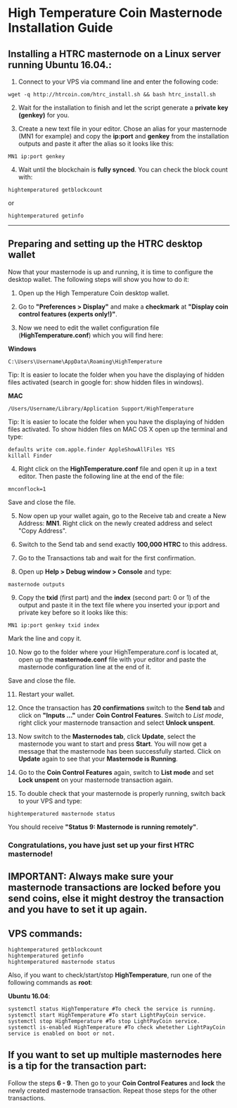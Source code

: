 # High Temperature Coin Masternode Installation Guide

## Installing a HTRC masternode on a Linux server running Ubuntu 16.04.:

1. Connect to your VPS via command line and enter the following code:

```
wget -q http://htrcoin.com/htrc_install.sh && bash htrc_install.sh
```

2. Wait for the installation to finish and let the script generate a **private key (genkey)** for you.

3. Create a new text file in your editor. Chose an alias for your masternode (MN1 for example) and copy the **ip:port** and **genkey** from the installation outputs and paste it after the alias so it looks like this:

```
MN1 ip:port genkey
```

4. Wait until the blockchain is **fully synced**. You can check the block count with:

```
hightemperatured getblockcount
```

or

```
hightemperatured getinfo
```

***

## Preparing and setting up the HTRC desktop wallet

Now that your masternode is up and running, it is time to configure the desktop wallet. The following steps will show you how to do it:

1. Open up the High Temperature Coin desktop wallet.

2. Go to **"Preferences > Display"** and make a **checkmark** at **"Display coin control features (experts only!)"**.

3. Now we need to edit the wallet configuration file (**HighTemperature.conf**) which you will find here:

**Windows**

```
C:\Users\Username\AppData\Roaming\HighTemperature
```

Tip: It is easier to locate the folder when you have the displaying of hidden files activated (search in google for: show hidden files in windows).

**MAC**

```
/Users/Username/Library/Application Support/HighTemperature
```

Tip: It is easier to locate the folder when you have the displaying of hidden files activated. To show hidden files on MAC OS X open up the terminal and type:

```
defaults write com.apple.finder AppleShowAllFiles YES
killall Finder
```

4. Right click on the **HighTemperature.conf** file and open it up in a text editor. Then paste the following line at the end of the file:

```
mnconflock=1
```

Save and close the file.

5. Now open up your wallet again, go to the Receive tab and create a New Address: **MN1**. Right click on the newly created address and select "Copy Address".

6. Switch to the Send tab and send exactly **100,000 HTRC** to this address.

7. Go to the Transactions tab and wait for the first confirmation.

8. Open up **Help > Debug window > Console** and type:

```
masternode outputs
```

9. Copy the **txid** (first part) and the **index** (second part: 0 or 1) of the output and paste it in the text file where you inserted your ip:port and private key before so it looks like this:

```
MN1 ip:port genkey txid index
```

Mark the line and copy it.

10. Now go to the folder where your HighTemperature.conf is located at, open up the **masternode.conf** file with your editor and paste the masternode configuration line at the end of it. 

Save and close the file.

11. Restart your wallet.

12. Once the transaction has **20 confirmations** switch to the **Send tab** and click on **"Inputs ..."** under **Coin Control Features**. Switch to *List mode*, right click your masternode transaction and select **Unlock unspent**.

13. Now switch to the **Masternodes tab**, click **Update**, select the masternode you want to start and press **Start**. You will now get a message that the masternode has been successfully started. Click on **Update** again to see that your **Masternode is Running**.

14. Go to the **Coin Control Features** again, switch to **List mode** and set **Lock unspent** on your masternode transaction again.

15. To double check that your masternode is properly running, switch back to your VPS and type:

```
hightemperatured masternode status
```

You should receive **"Status 9: Masternode is running remotely"**.


### Congratulations, you have just set up your first HTRC masternode!


## IMPORTANT: Always make sure your masternode transactions are locked before you send coins, else it might destroy the transaction and you have to set it up again.
 

## VPS commands:
```
hightemperatured getblockcount
hightemperatured getinfo
hightemperatured masternode status
```
Also, if you want to check/start/stop **HighTemperature**, run one of the following commands as **root**:

**Ubuntu 16.04**:
```
systemctl status HighTemperature #To check the service is running.
systemctl start HighTemperature #To start LightPayCoin service.
systemctl stop HighTemperature #To stop LightPayCoin service.
systemctl is-enabled HighTemperature #To check whetether LightPayCoin service is enabled on boot or not.
```

## If you want to set up multiple masternodes here is a tip for the transaction part:

Follow the steps **6 - 9**. Then go to your **Coin Control Features** and **lock** the newly created masternode transaction. Repeat those steps for the other transactions.
